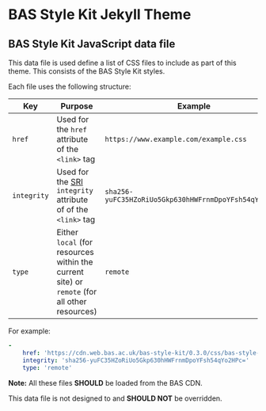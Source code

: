 # BAS Style Kit Jekyll Theme

## BAS Style Kit JavaScript data file

This data file is used define a list of CSS files to include as part of this theme. This consists of the BAS Style Kit
styles.

Each file uses the following structure:

| Key         | Purpose                                                                                                                                      | Example                                               | Notes                                                                                      |
| ----------- | -------------------------------------------------------------------------------------------------------------------------------------------- | ----------------------------------------------------- | ------------------------------------------------------------------------------------------ |
| `href`      | Used for the `href` attribute of the `<link>` tag                                                                                            | `https://www.example.com/example.css`                 | -                                                                                          |
| `integrity` | Used for the [SRI](https://developer.mozilla.org/en-US/docs/Web/Security/Subresource_Integrity) `integrity` attribute of of the `<link>` tag | `sha256-yuFC35HZoRiUo5Gkp630hHWFrnmDpoYFsh54qYo2HPc=` | -                                                                                          | 
| `type`      | Either `local` (for resources within the current site) or `remote` (for all other resources)                                                 | `remote`                                              | Used to determine if the `site.baseurl` variable needs to be prepended to the `href` value |

For example:

```yml
-
    href: 'https://cdn.web.bas.ac.uk/bas-style-kit/0.3.0/css/bas-style-kit.min.css'
    integrity: 'sha256-yuFC35HZoRiUo5Gkp630hHWFrnmDpoYFsh54qYo2HPc='
    type: 'remote'
```

**Note:** All these files **SHOULD** be loaded from the BAS CDN.

This data file is not designed to and **SHOULD NOT** be overridden.
